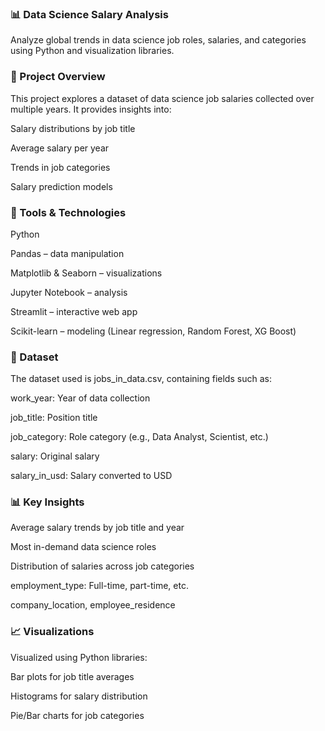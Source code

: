 ### 📊 Data Science Salary Analysis
Analyze global trends in data science job roles, salaries, and categories using Python and visualization libraries.

### 📌 Project Overview
This project explores a dataset of data science job salaries collected over multiple years. It provides insights into:

Salary distributions by job title

Average salary per year

Trends in job categories

Salary prediction models

### 🧰 Tools & Technologies
Python

Pandas – data manipulation

Matplotlib & Seaborn – visualizations

Jupyter Notebook – analysis

Streamlit – interactive web app 

Scikit-learn – modeling (Linear regression, Random Forest, XG Boost)

### 📂 Dataset
The dataset used is jobs_in_data.csv, containing fields such as:

work_year: Year of data collection

job_title: Position title

job_category: Role category (e.g., Data Analyst, Scientist, etc.)

salary: Original salary

salary_in_usd: Salary converted to USD


### 📊 Key Insights
Average salary trends by job title and year

Most in-demand data science roles

Distribution of salaries across job categories

employment_type: Full-time, part-time, etc.

company_location, employee_residence

### 📈 Visualizations
Visualized using Python libraries:

Bar plots for job title averages

Histograms for salary distribution

Pie/Bar charts for job categories




